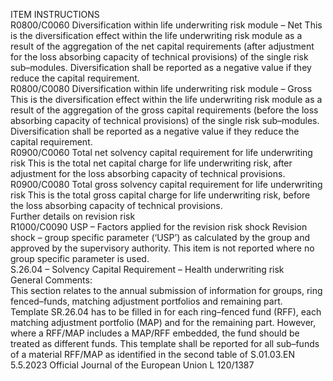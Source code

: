 
ITEM  INSTRUCTIONS  
R0800/C0060  Diversification within life 
underwriting risk module 
– Net  This is the diversification effect within the life underwriting risk module as a result 
of the aggregation of the net capital requirements (after adjustment for the loss 
absorbing capacity of technical provisions) of the single risk sub–modules. 
Diversification shall be reported as a negative value if they reduce the capital 
requirement.  
R0800/C0080  Diversification within life 
underwriting risk module 
– Gross  This is the diversification effect within the life underwriting risk module as a result 
of the aggregation of the gross capital requirements (before the loss absorbing 
capacity of technical provisions) of the single risk sub–modules. 
Diversification shall be reported as a negative value if they reduce the capital 
requirement.  
R0900/C0060  Total net solvency capital 
requirement for life 
underwriting risk  This is the total net capital charge for life underwriting risk, after adjustment for 
the loss absorbing capacity of technical provisions.  
R0900/C0080  Total gross solvency 
capital requirement for 
life underwriting risk  This is the total gross capital charge for life underwriting risk, before the loss 
absorbing capacity of technical provisions.  
Further details on 
revision risk  
R1000/C0090  USP – Factors applied for 
the revision risk shock  Revision shock – group specific parameter (‘USP’) as calculated by the group and 
approved by the supervisory authority. 
This item is not reported where no group specific parameter is used.  
S.26.04 – Solvency Capital Requirement – Health underwriting risk  
General Comments:  
This section relates to the annual submission of information for groups, ring fenced–funds, matching adjustment 
portfolios and remaining part.  
Template SR.26.04 has to be filled in for each ring–fenced fund (RFF), each matching adjustment portfolio (MAP) and 
for the remaining part. However, where a RFF/MAP includes a MAP/RFF embedded, the fund should be treated as 
different funds. This template shall be reported for all sub–funds of a material RFF/MAP as identified in the second table 
of S.01.03.EN  5.5.2023 Official Journal of the European Union L 120/1387